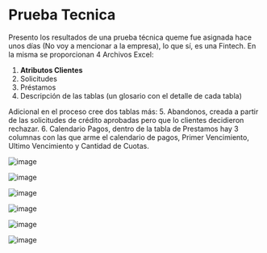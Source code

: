 # Prueba Tecnica

Presento los resultados de una prueba técnica queme fue asignada hace unos días (No voy a mencionar a la empresa), lo que sí, es una Fintech.
En la misma se proporcionan 4 Archivos Excel:
1.	**Atributos Clientes**
2.	Solicitudes
3.	Préstamos
4.	Descripción de las tablas (un glosario con el detalle de cada tabla)

Adicional en el proceso cree dos tablas más:
5.	Abandonos, creada a partir de las solicitudes de crédito aprobadas pero que lo clientes decidieron rechazar.
6.	Calendario Pagos, dentro de la tabla de Prestamos hay 3 columnas con las que arme el calendario de pagos, Primer Vencimiento, Ultimo Vencimiento y Cantidad de Cuotas.



![image](https://user-images.githubusercontent.com/78714438/184578928-32d3ccdb-9e21-4fc0-9328-a1f1ed997f3d.png)

![image](https://user-images.githubusercontent.com/78714438/184580071-3497f486-54ab-4ff1-b720-a452e1acaed6.png)

![image](https://user-images.githubusercontent.com/78714438/184578997-23b1cf3b-2630-449d-a035-a777e85831bb.png)

![image](https://user-images.githubusercontent.com/78714438/184579925-954f7af6-2450-492b-9629-f683b0d537da.png)

![image](https://user-images.githubusercontent.com/78714438/184579032-3bf42464-96c6-421b-8113-b4fb16aab4f8.png)

![image](https://user-images.githubusercontent.com/78714438/185266799-5dabc0e5-a4ee-4f64-9a8d-e1b10f9e23f1.png)

